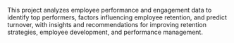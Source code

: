 This project analyzes employee performance and engagement data to identify top performers, factors influencing employee retention, and predict turnover, with insights and recommendations for improving retention strategies, employee development, and performance management.
